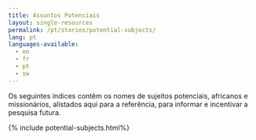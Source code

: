 ```yaml
---
title: Assuntos Potenciais
layout: single-resources
permalink: /pt/stories/potential-subjects/
lang: pt
languages-available:                         
  - en
  - fr
  - pt
  - sw
---
```

Os seguintes índices contêm os nomes de sujeitos potenciais, africanos e missionários, alistados aqui para a referência, para informar e incentivar a pesquisa futura.

{% include potential-subjects.html%}
